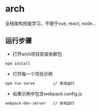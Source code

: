 # arch
全栈架构技能学习，不限于vue, react, node...

## 运行步骤
- 打开arch项目安装依赖包
```bash
npm install
```
- 打开每一个项目示例
```bash
npm run serve        // 本地运行
```
- 如果示例中包含webpack.config.js
```bash
webpack-dev-server   // 本地运行
```